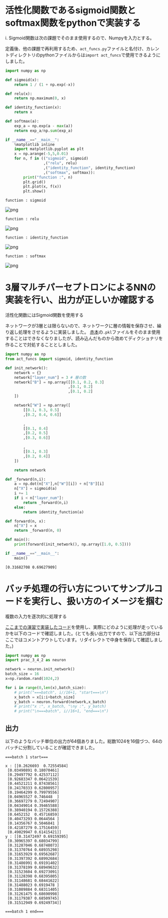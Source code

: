 
# 活性化関数であるsigmoid関数とsoftmax関数をpythonで実装する

i. Sigmoid関数は次の課題でそのまま使用するので、Numpyを入力とする。

定義後、他の課題で再利用するため、`act_funcs.py`ファイルと名付け、カレントディレクトリのpythonファイルからは`import act_funcs`で使用できるようにしました。


```python
import numpy as np

def sigmoid(x):
    return 1 / (1 + np.exp(-x))

def relu(x):
    return np.maximum(0, x)

def identity_function(x):
    return x

def softmax(a):
    exp_a = np.exp(a - max(a))
    return exp_a/np.sum(exp_a)

if __name__=="__main__":
    %matplotlib inline
    import matplotlib.pyplot as plt
    x = np.arange(-5,5,0.01)
    for n, f in (("sigmoid", sigmoid)
                 ,("relu", relu)
                 ,("identity_function", identity_function)
                 ,("softmax", softmax)):
        print("function :", n)
        plt.grid()
        plt.plot(x, f(x))
        plt.show()
```

    function : sigmoid
    


![png](output_1_1.png)


    function : relu
    


![png](output_1_3.png)


    function : identity_function
    


![png](output_1_5.png)


    function : softmax
    


![png](output_1_7.png)


# 3層マルチパーセプトロンによるNNの実装を行い、出力が正しいか確認する

活性化関数にはSigmoid関数を使用する

ネットワークが3層とは限らないので、ネットワークに層の情報を保存させ、繰り返し処理をさせるように実装しました。
[赤本](https://www.oreilly.co.jp/books/9784873117584/)の`.pkl`ファイルをそのまま使用することはできなくなりましたが、読み込んだものから改めてディクショナリを作ることで対処することとしました。


```python
import numpy as np
from act_funcs import sigmoid, identity_function

def init_network():
    network = {}
    network["layer_num"] = 3 # 層の数
    network["B"] = np.array([[0.1, 0.2, 0.3]
                            ,[0.1, 0.2]
                            ,[0.1, 0.2]
    ])

    network["W"] = np.array([
        [[0.1, 0.3, 0.5]
        ,[0.2, 0.4, 0.6]]

        ,
        [[0.1, 0.4]
        ,[0.2, 0.5]
        ,[0.3, 0.6]]

        ,
        [[0.1, 0.3]
        ,[0.2, 0.4]]
    ])

    return network

def _forward(n,i):
    a = np.dot(n["X"],n["W"][i]) + n["B"][i]
    n["X"] = sigmoid(a)
    i += 1
    if i < n["layer_num"]:
        return _forward(n,i)
    else:
        return identity_function(a)

def forward(n, x):
    n["X"] = x
    return _forward(n, 0)

def main():
    print(forward(init_network(), np.array([1.0, 0.5])))

if __name__=="__main__":
    main()
```

    [0.31682708 0.69627909]
    

# バッチ処理の行い方についてサンプルコードを実行し、扱い方のイメージを掴む

複数の入力を逐次的に処理する

[ここまでの演習で実装したコード](#3層マルチパーセプトロンによるNNの実装を行い、出力が正しいか確認する)を使用し、実際にどのように処理が走っているかを以下のコードで確認しました。(とても長い出力ですので、以下出力部分はここではコメントアウトしています。リダイレクトで中身を保存して確認しました。)


```python
import numpy as np
import prac_3_4_2 as neuron

network = neuron.init_network()
batch_size = 16
x=np.random.rand(1024,2)

for i in range(0,len(x),batch_size):
    # print("===batch", i//16+1, "start===\n")
    x_batch = x[i:i+batch_size]
    y_batch = neuron.forward(network,x_batch)
    # print("x :", x_batch, "\ny :", y_batch)
    # print("\n===batch", i//16+1, "end===\n")
```

## 出力

以下のようなバッチ単位の出力が64個ありました。総数1024を16個づつ、64のバッチに分割していることが確認できました。

```
===batch 1 start===

x : [[0.2626693  0.72554584]
 [0.03490891 0.18070461]
 [0.29497792 0.42537112]
 [0.92683347 0.06421539]
 [0.44521211 0.87438561]
 [0.24170333 0.62800957]
 [0.19464299 0.79979556]
 [0.04965527 0.746448  ]
 [0.36697279 0.72494907]
 [0.04349014 0.39465588]
 [0.38940194 0.15726388]
 [0.6452152  0.45716859]
 [0.40473293 0.0644564 ]
 [0.14356767 0.5046841 ]
 [0.42187279 0.17516459]
 [0.49029947 0.61415421]] 
y : [[0.31472497 0.69159395]
 [0.30965397 0.68034799]
 [0.31287046 0.68748073]
 [0.31370764 0.68935298]
 [0.31653929 0.69562687]
 [0.31397392 0.68992684]
 [0.31486991 0.69191402]
 [0.31378199 0.68949632]
 [0.31523604 0.69273091]
 [0.31128398 0.68395805]
 [0.31148681 0.68441622]
 [0.31488023 0.6919478 ]
 [0.31089884 0.68311405]
 [0.31261475 0.68690998]
 [0.31179387 0.68509745]
 [0.31512949 0.69249734]]

===batch 1 end===
```
